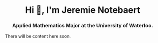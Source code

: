 <h1 align="center">Hi 👋, I'm Jeremie Notebaert</h1>
<h3 align="center">Applied Mathematics Major at the University of Waterloo.</h3>

<p align="left">
There will be content here soon.
</p>

